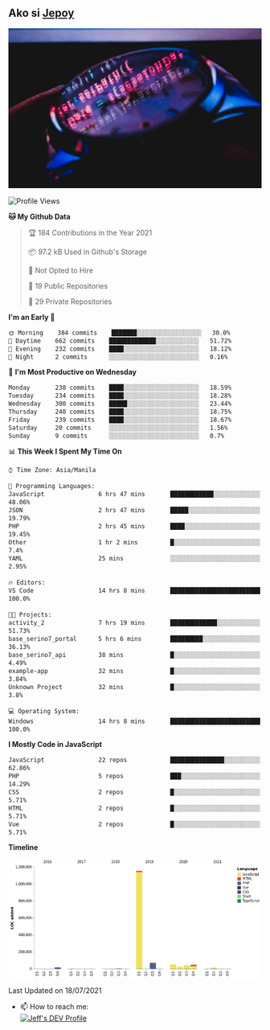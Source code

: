 ## Ako si [Jepoy](https://github.com/je-poy)
![je-poy-cover-img](imgs/cover.jpeg)

<!--START_SECTION:waka-->
![Profile Views](http://img.shields.io/badge/Profile%20Views-0-blue)

**🐱 My Github Data** 

> 🏆 184 Contributions in the Year 2021
 > 
> 📦 97.2 kB Used in Github's Storage 
 > 
> 🚫 Not Opted to Hire
 > 
> 📜 19 Public Repositories 
 > 
> 🔑 29 Private Repositories  
 > 
**I'm an Early 🐤** 

```text
🌞 Morning    384 commits    ███████░░░░░░░░░░░░░░░░░░   30.0% 
🌆 Daytime    662 commits    █████████████░░░░░░░░░░░░   51.72% 
🌃 Evening    232 commits    ████░░░░░░░░░░░░░░░░░░░░░   18.12% 
🌙 Night      2 commits      ░░░░░░░░░░░░░░░░░░░░░░░░░   0.16%

```
📅 **I'm Most Productive on Wednesday** 

```text
Monday       238 commits    ████░░░░░░░░░░░░░░░░░░░░░   18.59% 
Tuesday      234 commits    ████░░░░░░░░░░░░░░░░░░░░░   18.28% 
Wednesday    300 commits    █████░░░░░░░░░░░░░░░░░░░░   23.44% 
Thursday     240 commits    ████░░░░░░░░░░░░░░░░░░░░░   18.75% 
Friday       239 commits    ████░░░░░░░░░░░░░░░░░░░░░   18.67% 
Saturday     20 commits     ░░░░░░░░░░░░░░░░░░░░░░░░░   1.56% 
Sunday       9 commits      ░░░░░░░░░░░░░░░░░░░░░░░░░   0.7%

```


📊 **This Week I Spent My Time On** 

```text
⌚︎ Time Zone: Asia/Manila

💬 Programming Languages: 
JavaScript               6 hrs 47 mins       ████████████░░░░░░░░░░░░░   48.06% 
JSON                     2 hrs 47 mins       █████░░░░░░░░░░░░░░░░░░░░   19.79% 
PHP                      2 hrs 45 mins       ████░░░░░░░░░░░░░░░░░░░░░   19.45% 
Other                    1 hr 2 mins         █░░░░░░░░░░░░░░░░░░░░░░░░   7.4% 
YAML                     25 mins             ░░░░░░░░░░░░░░░░░░░░░░░░░   2.95%

🔥 Editors: 
VS Code                  14 hrs 8 mins       █████████████████████████   100.0%

🐱‍💻 Projects: 
activity_2               7 hrs 19 mins       █████████████░░░░░░░░░░░░   51.73% 
base_serino7_portal      5 hrs 6 mins        █████████░░░░░░░░░░░░░░░░   36.13% 
base_serino7_api         38 mins             █░░░░░░░░░░░░░░░░░░░░░░░░   4.49% 
example-app              32 mins             █░░░░░░░░░░░░░░░░░░░░░░░░   3.84% 
Unknown Project          32 mins             █░░░░░░░░░░░░░░░░░░░░░░░░   3.8%

💻 Operating System: 
Windows                  14 hrs 8 mins       █████████████████████████   100.0%

```

**I Mostly Code in JavaScript** 

```text
JavaScript               22 repos            ███████████████░░░░░░░░░░   62.86% 
PHP                      5 repos             ███░░░░░░░░░░░░░░░░░░░░░░   14.29% 
CSS                      2 repos             █░░░░░░░░░░░░░░░░░░░░░░░░   5.71% 
HTML                     2 repos             █░░░░░░░░░░░░░░░░░░░░░░░░   5.71% 
Vue                      2 repos             █░░░░░░░░░░░░░░░░░░░░░░░░   5.71%

```


**Timeline**

![Chart not found](https://raw.githubusercontent.com/je-poy/je-poy/main/charts/bar_graph.png) 


 Last Updated on 18/07/2021
<!--END_SECTION:waka-->

- 📫 How to reach me: <br />
[<img src="https://d2fltix0v2e0sb.cloudfront.net/dev-badge.svg" width="50" alt="Jeff's DEV Profile" />](https://dev.to/jepoy)
<!--
**je-poy/je-poy** is a ✨ _special_ ✨ repository because its `README.md` (this file) appears on your GitHub profile.

Here are some ideas to get you started:

- 🔭 I’m currently working on ...
- 🌱 I’m currently learning ...
- 👯 I’m looking to collaborate on ...
- 🤔 I’m looking for help with ...
- 💬 Ask me about ...

- 😄 Pronouns: ...
- ⚡ Fun fact: ...
-->
